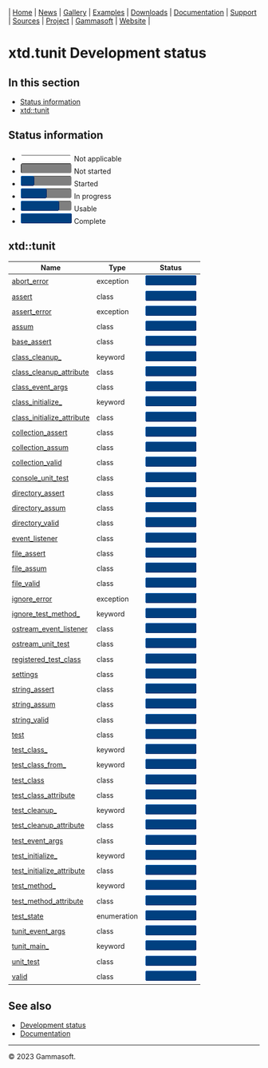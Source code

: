 | [Home](home.md) | [News](news.md) | [Gallery](gallery.md) | [Examples](examples.md) | [Downloads](downloads.md) | [Documentation](documentation.md) | [Support](support.md) | [Sources](https://github.com/gammasoft71/xtd) | [Project](https://sourceforge.net/projects/xtdpro/) | [Gammasoft](gammasoft.md) | [Website](https://gammasoft71.wixsite.com/xtdpro) |

# xtd.tunit Development status

## In this section

* [Status information](#status-information)
* [xtd::tunit](#xtdtunit)

## Status information

* ![progress](pictures/progress_ina.png) Not applicable
* ![progress](pictures/progress0.png) Not started
* ![progress](pictures/progress25.png) Started
* ![progress](pictures/progress50.png) In progress
* ![progress](pictures/progress75.png) Usable
* ![progress](pictures/progress100.png) Complete

## xtd::tunit

| Name                                                                                          | Type         | Status                                |
|-----------------------------------------------------------------------------------------------|--------------|---------------------------------------|
| [abort_error](../src/xtd.forms/include/xtd/tunit/abort_error.h)                               | exception    | ![progress](pictures/progress100.png) |
| [assert](../src/xtd.forms/include/xtd/tunit/assert.h)                                         | class        | ![progress](pictures/progress100.png) |
| [assert_error](../src/xtd.forms/include/xtd/tunit/assert_error.h)                             | exception    | ![progress](pictures/progress100.png) |
| [assum](../src/xtd.forms/include/xtd/tunit/assum.h)                                           | class        | ![progress](pictures/progress100.png) |
| [base_assert](../src/xtd.forms/include/xtd/tunit/base_assert.h)                               | class        | ![progress](pictures/progress100.png) |
| [class_cleanup_](../src/xtd.forms/include/xtd/tunit/class_cleanup_attribute.h)                | keyword      | ![progress](pictures/progress100.png) |
| [class_cleanup_attribute](../src/xtd.forms/include/xtd/tunit/class_cleanup_attribute.h)       | class        | ![progress](pictures/progress100.png) |
| [class_event_args](../src/xtd.forms/include/xtd/tunit/class_event_args.h)                     | class        | ![progress](pictures/progress100.png) |
| [class_initialize_](../src/xtd.forms/include/xtd/tunit/class_initialize_attribute.h)          | keyword      | ![progress](pictures/progress100.png) |
| [class_initialize_attribute](../src/xtd.forms/include/xtd/tunit/class_initialize_attribute.h) | class        | ![progress](pictures/progress100.png) |
| [collection_assert](../src/xtd.forms/include/xtd/tunit/collection_assert.h)                   | class        | ![progress](pictures/progress100.png) |
| [collection_assum](../src/xtd.forms/include/xtd/tunit/collection_assum.h)                     | class        | ![progress](pictures/progress100.png) |
| [collection_valid](../src/xtd.forms/include/xtd/tunit/collection_valid.h)                     | class        | ![progress](pictures/progress100.png) |
| [console_unit_test](../src/xtd.forms/include/xtd/tunit/console_unit_test.h)                   | class        | ![progress](pictures/progress100.png) |
| [directory_assert](../src/xtd.forms/include/xtd/tunit/directory_assert.h)                     | class        | ![progress](pictures/progress100.png) |
| [directory_assum](../src/xtd.forms/include/xtd/tunit/directory_assum.h)                       | class        | ![progress](pictures/progress100.png) |
| [directory_valid](../src/xtd.forms/include/xtd/tunit/directory_valid.h)                       | class        | ![progress](pictures/progress100.png) |
| [event_listener](../src/xtd.forms/include/xtd/tunit/event_listener.h)                         | class        | ![progress](pictures/progress100.png) |
| [file_assert](../src/xtd.forms/include/xtd/tunit/file_assert.h)                               | class        | ![progress](pictures/progress100.png) |
| [file_assum](../src/xtd.forms/include/xtd/tunit/file_assum.h)                                 | class        | ![progress](pictures/progress100.png) |
| [file_valid](../src/xtd.forms/include/xtd/tunit/file_valid.h)                                 | class        | ![progress](pictures/progress100.png) |
| [ignore_error](../src/xtd.forms/include/xtd/tunit/ignore_error.h)                             | exception    | ![progress](pictures/progress100.png) |
| [ignore_test_method_](../src/xtd.forms/include/xtd/tunit/test_method_attribute.h)             | keyword      | ![progress](pictures/progress100.png) |
| [ostream_event_listener](../src/xtd.forms/include/xtd/tunit/ostream_event_listener.h)         | class        | ![progress](pictures/progress100.png) |
| [ostream_unit_test](../src/xtd.forms/include/xtd/tunit/ostream_unit_test.h)                   | class        | ![progress](pictures/progress100.png) |
| [registered_test_class](../src/xtd.forms/include/xtd/tunit/registered_test_class.h)           | class        | ![progress](pictures/progress100.png) |
| [settings](../src/xtd.forms/include/xtd/tunit/settings.h)                                     | class        | ![progress](pictures/progress100.png) |
| [string_assert](../src/xtd.forms/include/xtd/tunit/string_assert.h)                           | class        | ![progress](pictures/progress100.png) |
| [string_assum](../src/xtd.forms/include/xtd/tunit/string_assum.h)                             | class        | ![progress](pictures/progress100.png) |
| [string_valid](../src/xtd.forms/include/xtd/tunit/string_valid.h)                             | class        | ![progress](pictures/progress100.png) |
| [test](../src/xtd.forms/include/xtd/tunit/test.h)                                             | class        | ![progress](pictures/progress100.png) |
| [test_class_](../src/xtd.forms/include/xtd/tunit/test_class.h)                                | keyword      | ![progress](pictures/progress100.png) |
| [test_class_from_](../src/xtd.forms/include/xtd/tunit/test_class.h)                           | keyword      | ![progress](pictures/progress100.png) |
| [test_class](../src/xtd.forms/include/xtd/tunit/test_class.h)                                 | class        | ![progress](pictures/progress100.png) |
| [test_class_attribute](../src/xtd.forms/include/xtd/tunit/test_class_attribute.h)             | class        | ![progress](pictures/progress100.png) |
| [test_cleanup_](../src/xtd.forms/include/xtd/tunit/test_cleanup_attribute.h)                  | keyword      | ![progress](pictures/progress100.png) |
| [test_cleanup_attribute](../src/xtd.forms/include/xtd/tunit/test_cleanup_attribute.h)         | class        | ![progress](pictures/progress100.png) |
| [test_event_args](../src/xtd.forms/include/xtd/tunit/test_event_args.h)                       | class        | ![progress](pictures/progress100.png) |
| [test_initialize_](../src/xtd.forms/include/xtd/tunit/test_initialize_attribute.h)            | keyword      | ![progress](pictures/progress100.png) |
| [test_initialize_attribute](../src/xtd.forms/include/xtd/tunit/test_initialize_attribute.h)   | class        | ![progress](pictures/progress100.png) |
| [test_method_](../src/xtd.forms/include/xtd/tunit/test_method_attribute.h)                    | keyword      | ![progress](pictures/progress100.png) |
| [test_method_attribute](../src/xtd.forms/include/xtd/tunit/test_method_attribute.h)           | class        | ![progress](pictures/progress100.png) |
| [test_state](../src/xtd.forms/include/xtd/tunit/test_state.h)                                 | enumeration  | ![progress](pictures/progress100.png) |
| [tunit_event_args](../src/xtd.forms/include/xtd/tunit/tunit_event_args.h)                     | class        | ![progress](pictures/progress100.png) |
| [tunit_main_](../src/xtd.forms/include/xtd/tunit/tunit_main.h)                                | keyword      | ![progress](pictures/progress100.png) |
| [unit_test](../src/xtd.forms/include/xtd/tunit/unit_test.h)                                   | class        | ![progress](pictures/progress100.png) |
| [valid](../src/xtd.forms/include/xtd/tunit/valid.h)                                           | class        | ![progress](pictures/progress100.png) |

## See also

* [Development status](development_status.md)
* [Documentation](documentation.md)

______________________________________________________________________________________________

© 2023 Gammasoft.

